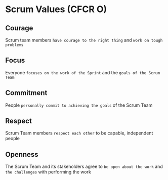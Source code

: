 # Scrum Values (CFCR O)

## Courage

Scrum team members `have courage to the right thing` and `work on tough problems`

## Focus

Everyone `focuses on the work of the Sprint` and the `goals of the Scrum Team`

## Commitment

People `personally commit to achieving the goals` of the Scrum Team

## Respect

Scrum Team members `respect each other` to be capable, independent people

## Openness

The Scrum Team and its stakeholders agree to `be open about the work` and `the challenges` with performing the work
